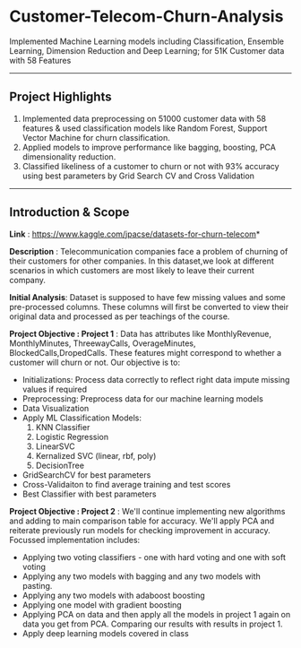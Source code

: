 # Customer-Telecom-Churn-Analysis
Implemented Machine Learning models including Classification, Ensemble Learning, Dimension Reduction and Deep Learning; for 51K Customer data with 58 Features
<hr>

## Project Highlights
1. Implemented data preprocessing on 51000 customer data with 58 features & used classification models like Random Forest, Support Vector Machine for churn classification.
2. Applied models to improve performance like bagging, boosting, PCA dimensionality reduction.
3. Classified likeliness of a customer to churn or not with 93% accuracy using best parameters by Grid Search CV and Cross Validation
<hr>

## Introduction & Scope
**Link** : https://www.kaggle.com/jpacse/datasets-for-churn-telecom*

**Description** :  Telecommunication companies face a problem of churning of their customers for other companies. In this dataset,we look at different scenarios in which customers are most likely to leave their current company. 
    
**Initial Analysis**:  Dataset is supposed to have few missing values and some pre-processed columns. These columns will first be converted to view their original data and processed as per teachings of the course.

**Project Objective : Project 1** : Data has attributes like MonthlyRevenue, MonthlyMinutes, ThreewayCalls, OverageMinutes, BlockedCalls,DropedCalls. These features might correspond to whether a customer will churn or not. Our objective is to:
* Initializations: Process data correctly to reflect right data impute missing values if required
* Preprocessing: Preprocess data for our machine learning models
* Data Visualization
* Apply ML Classification Models:
  1. KNN Classifier
  2. Logistic Regression
  3. LinearSVC
  4. Kernalized SVC (linear, rbf, poly)
  5. DecisionTree
* GridSearchCV for best parameters
* Cross-Validaiton to find average training and test scores
* Best Classifier with best parameters

**Project Objective : Project 2** : We'll continue implementing new algorithms and adding to main comparison table for accuracy. We'll apply PCA and reiterate previously run models for checking improvement in accuracy. Focussed implementation includes:
* Applying two voting classifiers - one with hard voting and one with soft voting
* Applying any two models with bagging and any two models with pasting.
* Applying any two models with adaboost boosting
* Applying one model with gradient boosting
* Applying PCA on data and then apply all the models in project 1 again on data you get from PCA. Comparing our results with  results in project 1.
* Apply deep learning models covered in class
